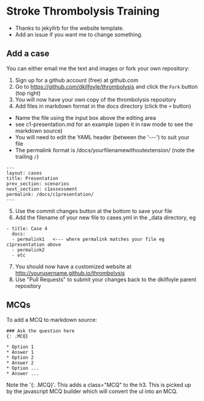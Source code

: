 # Stroke Thrombolysis Training

* Thanks to jekyllrb for the website template.
* Add an issue if you want me to change something.

## Add a case

You can either email me the text and images or fork your own repository:

1. Sign up for a github account (free) at github.com
2. Go to https://github.com/dkilfoyle/thrombolysis and click the `Fork` button (top right)
3. You will now have your own copy of the thrombolysis repository
4. Add files in markdown format in the docs directory (click the `+` button)
 * Name the file using the input box above the editing area
 * see c1-presentation.md for an example (open it in raw mode to see the markdown source)
 * You will need to edit the YAML header (between the '---') to suit your file
 * The permalink format is /docs/yourfilenamewithoutextension/ (note the trailing `/`)
 
  ```
  ---
  layout: cases
  title: Presentation
  prev_section: scenarios
  next_section: c1assessment
  permalink: /docs/c1presentation/
  ---
```

5. Use the commit changes button at the bottom to save your file
6. Add the filename of your new file to cases.yml in the _data directory, eg

 ```
 - title: Case 4
   docs:
   - permalink1   <--- where permalink matches your file eg c1presentation above
   - permalink2
   - etc
 ```
7. You should now have a customized website at http://yourusername.github.io/thrombolysis
8. Use "Pull Requests" to submit your changes back to the dkilfoyle parent repository

## MCQs

To add a MCQ to markdown source:

```
### Ask the question here
{: .MCQ}

* Option 1
* Answer 1
* Option 2
* Answer 2
* Option ...
* Answer ...
```

Note the '{: .MCQ}'. This adds a class="MCQ" to the h3.
This is picked up by the javascript MCQ builder which will convert the ul into an MCQ.
